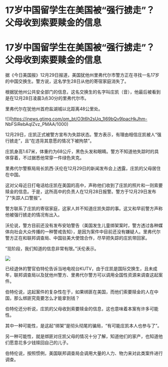 # 17岁中国留学生在美国被“强行掳走”？父母收到索要赎金的信息

# 17岁中国留学生在美国被“强行掳走”？父母收到索要赎金的信息

据《今日美国报》12月29日报道，美国犹他州里弗代尔市警方正在寻找一名17岁的中国交换生。警方说，这名学生28日从他的寄宿家庭消失了。

根据犹他州公共安全部门的信息，这名交换生的名字叫庄凯（音），他最后被看到是在12月28日凌晨3点30分的里弗代尔市。

里弗代尔在犹他州首府盐湖城以北距离48公里处。

![](https://inews.gtimg.com/om_bt/O3t6h2sUq_1I69bQv9lpacHkJhm-
NbFSiRebAqIZvz_PMAA/1000)

12月29日，庄凯正式被警方宣布为失踪状态。警方表示，有理由相信庄凯被人“强行掳走”，且“在违背其意愿的情况下被拘禁”。

庄凯身高1.67米，体重约为68公斤，黑色头发和眼睛。警方不知道他失踪时的具体穿着，不过据悉他常穿一件绿色夹克。

里弗代尔警察局局长凯西·沃伦在12月29日的新闻发布会上透露，庄凯的父母居住在中国。

这对父母近日打电话给庄凯在美国的高中，声称他们收到了庄凯的照片和一则索要赎金的信息。于是，这所高中的负责人在12月28日报警。警方于12月29日发布了“失踪人口警报”。

警方联系了庄凯的寄宿家庭，这家人并不知道庄凯失踪的事。这又和早前警方声称他被强行掳走的情况有出入。

沃伦说，警方目前还没有发布安珀警告（美国发生儿童绑架案时，警方透过各种媒体向社会大众传播的一种警戒告知），是因为案件中目前还没有嫌疑人。里弗代尔警方正在和联邦调查局、中国驻美大使馆合作，尽早把失踪的庄凯带回家。

“现阶段，我们知道的信息非常有限。”沃伦表示。

![](https://inews.gtimg.com/om_bt/OLXwkEsdZmjGyBdwfglarzU0p1ZxhlYgqXpMdBPWbj7ewAA/1000)

已经退休的警官伯特伦告诉当地电视台KUTV，由于庄凯是国际交换生，且未成年，联邦调查局以及犹他州警方、里弗代尔警方可以调用全国性资源来调查这起案件。

伯特伦说，这起案件的复杂性在于，如果绑匪在美国，而他们索要赎金的人在中国，那么绑匪究竟要怎么才能拿到钱？

伯特伦还分析说，庄凯的父母收到索要赎金的信息，这也意味着本案有许多可能性。

其中一种可能性，是这起“绑架”是彻头彻尾的骗局，“有可能庄凯本人也参与了”。

另一种可能性，就是绑匪对庄凯父母的情况十分了解，知道他们的家产，也知道他们愿意花多少钱赎回自己的儿子。

伯特伦说，按照惯例，美国联邦调查局会调用大量的人力、物力来对此类案件进行调查。

